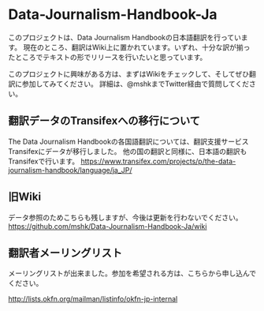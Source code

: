Data-Journalism-Handbook-Ja
===========================

このプロジェクトは、Data Journalism Handbookの日本語翻訳を行っています。
現在のところ、翻訳はWiki上に置かれています。いずれ、十分な訳が揃ったところでテキストの形でリリースを行いたいと思っています。

このプロジェクトに興味がある方は、まずはWikiをチェックして、そしてぜひ翻訳に参加してみてください。
詳細は、@mshkまでTwitter経由で質問してください。

## 翻訳データのTransifexへの移行について

The Data Journalism Handbookの各国語翻訳については、翻訳支援サービスTransifexにデータが移行しました。
他の国の翻訳と同様に、日本語の翻訳もTransifexで行います。
https://www.transifex.com/projects/p/the-data-journalism-handbook/language/ja_JP/

## 旧Wiki

データ参照のためこちらも残しますが、今後は更新を行わないでください。
https://github.com/mshk/Data-Journalism-Handbook-Ja/wiki

## 翻訳者メーリングリスト

メーリングリストが出来ました。参加を希望される方は、こちらから申し込んでください。

http://lists.okfn.org/mailman/listinfo/okfn-jp-internal
